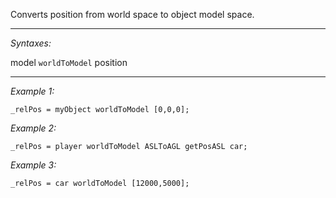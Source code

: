 Converts position from world space to object model space.


---
*Syntaxes:*

model `worldToModel` position

---
*Example 1:*

```sqf
_relPos = myObject worldToModel [0,0,0];
```

*Example 2:*

```sqf
_relPos = player worldToModel ASLToAGL getPosASL car;
```

*Example 3:*

```sqf
_relPos = car worldToModel [12000,5000];
```